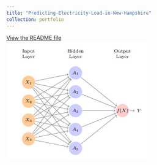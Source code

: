 ```yaml
---
title: "Predicting-Electricity-Load-in-New-Hampshire"
collection: portfolio
---
```

[View the README file](./README_2.md)
![Alt text](../images/1.png)